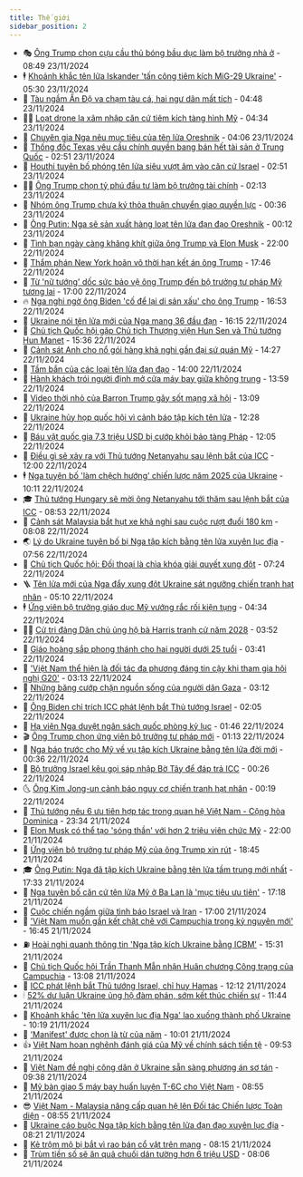 ```yaml
---
title: Thế giới
sidebar_position: 2
---
```


<!-- vnexpress-the-gioi:START -->
- 🎭 [Ông Trump chọn cựu cầu thủ bóng bầu dục làm bộ trưởng nhà ở](https://vnexpress.net/ong-trump-chon-cuu-cau-thu-bong-bau-duc-lam-bo-truong-nha-o-4819535.html) - 08:49 23/11/2024
- 🕴 [Khoảnh khắc tên lửa Iskander &#39;tấn công tiêm kích MiG-29 Ukraine&#39;](https://vnexpress.net/khoanh-khac-ten-lua-iskander-tan-cong-tiem-kich-mig-29-ukraine-4819479.html) - 05:30 23/11/2024
- 🤭 [Tàu ngầm Ấn Độ va chạm tàu cá, hai ngư dân mất tích](https://vnexpress.net/tau-ngam-an-do-va-cham-tau-ca-hai-ngu-dan-mat-tich-4819462.html) - 04:48 23/11/2024
- 🧑‍💻 [Loạt drone lạ xâm nhập căn cứ tiêm kích tàng hình Mỹ](https://vnexpress.net/loat-drone-la-xam-nhap-can-cu-tiem-kich-tang-hinh-my-4819475.html) - 04:34 23/11/2024
- 🦏 [Chuyên gia Nga nêu mục tiêu của tên lửa Oreshnik](https://vnexpress.net/chuyen-gia-nga-neu-muc-tieu-cua-ten-lua-oreshnik-4819404.html) - 04:06 23/11/2024
- 🦒 [Thống đốc Texas yêu cầu chính quyền bang bán hết tài sản ở Trung Quốc](https://vnexpress.net/thong-doc-texas-yeu-cau-chinh-quyen-bang-ban-het-tai-san-o-trung-quoc-4819414.html) - 02:51 23/11/2024
- 🌈 [Houthi tuyên bố phóng tên lửa siêu vượt âm vào căn cứ Israel](https://vnexpress.net/houthi-tuyen-bo-phong-ten-lua-sieu-vuot-am-vao-can-cu-israel-4819412.html) - 02:51 23/11/2024
- 🧑‍🏫 [Ông Trump chọn tỷ phú đầu tư làm bộ trưởng tài chính](https://vnexpress.net/ong-trump-chon-ty-phu-dau-tu-lam-bo-truong-tai-chinh-4819422.html) - 02:13 23/11/2024
- 🐲 [Nhóm ông Trump chưa ký thỏa thuận chuyển giao quyền lực](https://vnexpress.net/nhom-ong-trump-chua-ky-thoa-thuan-chuyen-giao-quyen-luc-4819378.html) - 00:36 23/11/2024
- 🦒 [Ông Putin: Nga sẽ sản xuất hàng loạt tên lửa đạn đạo Oreshnik](https://vnexpress.net/ong-putin-nga-se-san-xuat-hang-loat-ten-lua-dan-dao-oreshnik-4819372.html) - 00:12 23/11/2024
- 🐻 [Tình bạn ngày càng khăng khít giữa ông Trump và Elon Musk](https://vnexpress.net/tinh-ban-ngay-cang-khang-khit-giua-ong-trump-va-elon-musk-4818273.html) - 22:00 22/11/2024
- 🚀 [Thẩm phán New York hoãn vô thời hạn kết án ông Trump](https://vnexpress.net/tham-phan-new-york-hoan-vo-thoi-han-ket-an-ong-trump-4819362.html) - 17:46 22/11/2024
- 🥰 [Từ &#39;nữ tướng&#39; dốc sức bảo vệ ông Trump đến bộ trưởng tư pháp Mỹ tương lai](https://vnexpress.net/tu-nu-tuong-doc-suc-bao-ve-ong-trump-den-bo-truong-tu-phap-my-tuong-lai-4818980.html) - 17:00 22/11/2024
- 🔥 [Nga nghi ngờ ông Biden &#39;cố để lại di sản xấu&#39; cho ông Trump](https://vnexpress.net/nga-nghi-ngo-ong-biden-co-de-lai-di-san-xau-cho-ong-trump-4819353.html) - 16:53 22/11/2024
- 🥳 [Ukraine nói tên lửa mới của Nga mang 36 đầu đạn](https://vnexpress.net/ukraine-noi-ten-lua-moi-cua-nga-mang-36-dau-dan-4819351.html) - 16:15 22/11/2024
- 💼 [Chủ tịch Quốc hội gặp Chủ tịch Thượng viện Hun Sen và Thủ tướng Hun Manet](https://vnexpress.net/chu-tich-quoc-hoi-gap-chu-tich-thuong-vien-hun-sen-va-thu-tuong-hun-manet-4819326.html) - 15:36 22/11/2024
- 🤡 [Cảnh sát Anh cho nổ gói hàng khả nghi gần đại sứ quán Mỹ](https://vnexpress.net/canh-sat-anh-cho-no-goi-hang-kha-nghi-gan-dai-su-quan-my-4819336.html) - 14:27 22/11/2024
- 🌁 [Tầm bắn của các loại tên lửa đạn đạo](https://vnexpress.net/tam-ban-cua-cac-loai-ten-lua-dan-dao-4819219.html) - 14:00 22/11/2024
- 🤩 [Hành khách trói người định mở cửa máy bay giữa không trung](https://vnexpress.net/hanh-khach-troi-nguoi-dinh-mo-cua-may-bay-giua-khong-trung-4819341.html) - 13:59 22/11/2024
- 🎉 [Video thời nhỏ của Barron Trump gây sốt mạng xã hội](https://vnexpress.net/video-thoi-nho-cua-barron-trump-gay-sot-mang-xa-hoi-4819251.html) - 13:09 22/11/2024
- 🎉 [Ukraine hủy họp quốc hội vì cảnh báo tập kích tên lửa](https://vnexpress.net/ukraine-huy-hop-quoc-hoi-vi-canh-bao-tap-kich-ten-lua-4819329.html) - 12:28 22/11/2024
- 🌁 [Báu vật quốc gia 7,3 triệu USD bị cướp khỏi bảo tàng Pháp](https://vnexpress.net/bau-vat-quoc-gia-7-3-trieu-usd-bi-cuop-khoi-bao-tang-phap-4819319.html) - 12:05 22/11/2024
- 🌊 [Điều gì sẽ xảy ra với Thủ tướng Netanyahu sau lệnh bắt của ICC](https://vnexpress.net/dieu-gi-se-xay-ra-voi-thu-tuong-netanyahu-sau-lenh-bat-cua-icc-4818995.html) - 12:00 22/11/2024
- 🕴 [Nga tuyên bố &#39;làm chệch hướng&#39; chiến lược năm 2025 của Ukraine](https://vnexpress.net/nga-tuyen-bo-lam-chech-huong-chien-luoc-nam-2025-cua-ukraine-4819259.html) - 10:11 22/11/2024
- 🎓 [Thủ tướng Hungary sẽ mời ông Netanyahu tới thăm sau lệnh bắt của ICC](https://vnexpress.net/thu-tuong-hungary-se-moi-ong-netanyahu-toi-tham-sau-lenh-bat-cua-icc-4819203.html) - 08:53 22/11/2024
- 🦩 [Cảnh sát Malaysia bắt hụt xe khả nghi sau cuộc rượt đuổi 180 km](https://vnexpress.net/canh-sat-malaysia-bat-hut-xe-kha-nghi-sau-cuoc-ruot-duoi-180-km-4819143.html) - 08:08 22/11/2024
- 🌏 [Lý do Ukraine tuyên bố bị Nga tập kích bằng tên lửa xuyên lục địa](https://vnexpress.net/ly-do-ukraine-tuyen-bo-bi-nga-tap-kich-bang-ten-lua-xuyen-luc-dia-4818993.html) - 07:56 22/11/2024
- 🌋 [Chủ tịch Quốc hội: Đối thoại là chìa khóa giải quyết xung đột](https://vnexpress.net/chu-tich-quoc-hoi-doi-thoai-la-chia-khoa-giai-quyet-xung-dot-4819010.html) - 07:24 22/11/2024
- 🪜 [Tên lửa mới của Nga đẩy xung đột Ukraine sát ngưỡng chiến tranh hạt nhân](https://vnexpress.net/ten-lua-moi-cua-nga-day-xung-dot-ukraine-sat-nguong-chien-tranh-hat-nhan-4818989.html) - 05:10 22/11/2024
- 🕴 [Ứng viên bộ trưởng giáo dục Mỹ vướng rắc rối kiện tụng](https://vnexpress.net/ung-vien-bo-truong-giao-duc-my-vuong-rac-roi-kien-tung-4819052.html) - 04:34 22/11/2024
- 🧑‍🏫 [Cử tri đảng Dân chủ ủng hộ bà Harris tranh cử năm 2028](https://vnexpress.net/cu-tri-dang-dan-chu-ung-ho-ba-harris-tranh-cu-nam-2028-4819026.html) - 03:52 22/11/2024
- 🌮 [Giáo hoàng sắp phong thánh cho hai người dưới 25 tuổi](https://vnexpress.net/giao-hoang-sap-phong-thanh-cho-hai-nguoi-duoi-25-tuoi-4819062.html) - 03:41 22/11/2024
- 🚦 [&#39;Việt Nam thể hiện là đối tác đa phương đáng tin cậy khi tham gia hội nghị G20&#39;](https://vnexpress.net/viet-nam-the-hien-la-doi-tac-da-phuong-dang-tin-cay-khi-tham-gia-hoi-nghi-g20-4818960.html) - 03:13 22/11/2024
- 💫 [Những băng cướp chặn nguồn sống của người dân Gaza](https://vnexpress.net/nhung-bang-cuop-chan-nguon-song-cua-nguoi-dan-gaza-4818636.html) - 03:12 22/11/2024
- 🤡 [Ông Biden chỉ trích ICC phát lệnh bắt Thủ tướng Israel](https://vnexpress.net/ong-biden-chi-trich-icc-phat-lenh-bat-thu-tuong-israel-4818990.html) - 02:05 22/11/2024
- 🦣 [Hạ viện Nga duyệt ngân sách quốc phòng kỷ lục](https://vnexpress.net/ha-vien-nga-duyet-ngan-sach-quoc-phong-ky-luc-4818943.html) - 01:46 22/11/2024
- 🎬 [Ông Trump chọn ứng viên bộ trưởng tư pháp mới](https://vnexpress.net/ong-trump-chon-ung-vien-bo-truong-tu-phap-moi-4818973.html) - 01:13 22/11/2024
- 🎉 [Nga báo trước cho Mỹ về vụ tập kích Ukraine bằng tên lửa đời mới](https://vnexpress.net/nga-bao-truoc-cho-my-ve-vu-tap-kich-ukraine-bang-ten-lua-doi-moi-4818969.html) - 00:36 22/11/2024
- 🎡 [Bộ trưởng Israel kêu gọi sáp nhập Bờ Tây để đáp trả ICC](https://vnexpress.net/bo-truong-israel-keu-goi-sap-nhap-bo-tay-de-dap-tra-icc-4818967.html) - 00:26 22/11/2024
- 🌜 [Ông Kim Jong-un cảnh báo nguy cơ chiến tranh hạt nhân](https://vnexpress.net/ong-kim-jong-un-canh-bao-nguy-co-chien-tranh-hat-nhan-4818964.html) - 00:19 22/11/2024
- 🎡 [Thủ tướng nêu 6 ưu tiên hợp tác trong quan hệ Việt Nam - Cộng hòa Dominica](https://vnexpress.net/thu-tuong-neu-6-uu-tien-hop-tac-trong-quan-he-viet-nam-cong-hoa-dominica-4818961.html) - 23:34 21/11/2024
- 🤗 [Elon Musk có thể tạo &#39;sóng thần&#39; với hơn 2 triệu viên chức Mỹ](https://vnexpress.net/elon-musk-co-the-tao-song-than-voi-hon-2-trieu-vien-chuc-my-4818518.html) - 22:00 21/11/2024
- 🦩 [Ứng viên bộ trưởng tư pháp Mỹ của ông Trump xin rút](https://vnexpress.net/ung-vien-bo-truong-tu-phap-my-cua-ong-trump-xin-rut-4818954.html) - 18:45 21/11/2024
- 🎓 [Ông Putin: Nga đã tập kích Ukraine bằng tên lửa tầm trung mới nhất](https://vnexpress.net/ong-putin-nga-da-tap-kich-ukraine-bang-ten-lua-tam-trung-moi-nhat-4818951.html) - 17:33 21/11/2024
- 🌁 [Nga tuyên bố căn cứ tên lửa Mỹ ở Ba Lan là &#39;mục tiêu ưu tiên&#39;](https://vnexpress.net/nga-tuyen-bo-can-cu-ten-lua-my-o-ba-lan-la-muc-tieu-uu-tien-4818890.html) - 17:18 21/11/2024
- 🤩 [Cuộc chiến ngầm giữa tình báo Israel và Iran](https://vnexpress.net/cuoc-chien-ngam-giua-tinh-bao-israel-va-iran-4817602.html) - 17:00 21/11/2024
- 👹 [&#39;Việt Nam muốn gắn kết chặt chẽ với Campuchia trong kỷ nguyên mới&#39;](https://vnexpress.net/viet-nam-muon-gan-ket-chat-che-voi-campuchia-trong-ky-nguyen-moi-4818922.html) - 16:45 21/11/2024
- ⛽️ [Hoài nghi quanh thông tin &#39;Nga tập kích Ukraine bằng ICBM&#39;](https://vnexpress.net/hoai-nghi-quanh-thong-tin-nga-tap-kich-ukraine-bang-icbm-4818916.html) - 15:31 21/11/2024
- 🚀 [Chủ tịch Quốc hội Trần Thanh Mẫn nhận Huân chương Công trạng của Campuchia](https://vnexpress.net/chu-tich-quoc-hoi-tran-thanh-man-nhan-huan-chuong-cong-trang-cua-campuchia-4818903.html) - 13:08 21/11/2024
- 🎡 [ICC phát lệnh bắt Thủ tướng Israel, chỉ huy Hamas](https://vnexpress.net/icc-phat-lenh-bat-thu-tuong-israel-chi-huy-hamas-4818906.html) - 12:12 21/11/2024
- 🕯 [52% dư luận Ukraine ủng hộ đàm phán, sớm kết thúc chiến sự](https://vnexpress.net/52-du-luan-ukraine-ung-ho-dam-phan-som-ket-thuc-chien-su-4818689.html) - 11:44 21/11/2024
- 🐻 [Khoảnh khắc &#39;tên lửa xuyên lục địa Nga&#39; lao xuống thành phố Ukraine](https://vnexpress.net/khoanh-khac-ten-lua-xuyen-luc-dia-nga-lao-xuong-thanh-pho-ukraine-4818849.html) - 10:19 21/11/2024
- 🚦 [&#39;Manifest&#39; được chọn là từ của năm](https://vnexpress.net/manifest-duoc-chon-la-tu-cua-nam-4818770.html) - 10:01 21/11/2024
- 👍 [Việt Nam hoan nghênh đánh giá của Mỹ về chính sách tiền tệ](https://vnexpress.net/viet-nam-hoan-nghenh-danh-gia-cua-my-ve-chinh-sach-tien-te-4818841.html) - 09:53 21/11/2024
- 🚀 [Việt Nam đề nghị công dân ở Ukraine sẵn sàng phương án sơ tán](https://vnexpress.net/viet-nam-de-nghi-cong-dan-o-ukraine-san-sang-phuong-an-so-tan-4818809.html) - 09:38 21/11/2024
- 🌮 [Mỹ bàn giao 5 máy bay huấn luyện T-6C cho Việt Nam](https://vnexpress.net/my-ban-giao-5-may-bay-huan-luyen-t-6c-cho-viet-nam-4818382.html) - 08:55 21/11/2024
- 😎 [Việt Nam - Malaysia nâng cấp quan hệ lên Đối tác Chiến lược Toàn diện](https://vnexpress.net/viet-nam-malaysia-nang-cap-quan-he-len-doi-tac-chien-luoc-toan-dien-4818792.html) - 08:55 21/11/2024
- 🐲 [Ukraine cáo buộc Nga tập kích bằng tên lửa đạn đạo xuyên lục địa](https://vnexpress.net/ukraine-cao-buoc-nga-tap-kich-bang-ten-lua-dan-dao-xuyen-luc-dia-4818794.html) - 08:21 21/11/2024
- 💫 [Kẻ trộm mộ bị bắt vì rao bán cổ vật trên mạng](https://vnexpress.net/ke-trom-mo-bi-bat-vi-rao-ban-co-vat-tren-mang-4818668.html) - 08:15 21/11/2024
- 👀 [Trùm tiền số sẽ ăn quả chuối dán tường hơn 6 triệu USD](https://vnexpress.net/trum-tien-so-se-an-qua-chuoi-dan-tuong-hon-6-trieu-usd-4818761.html) - 08:06 21/11/2024<!-- vnexpress-the-gioi:END -->